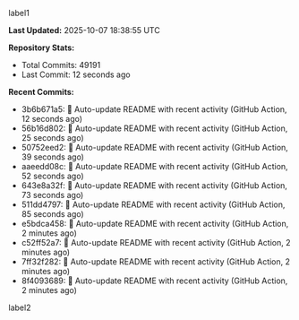 
label1 
<!-- ACTIVITY_START -->
**Last Updated:** 2025-10-07 18:38:55 UTC

**Repository Stats:**
- Total Commits: 49191
- Last Commit: 12 seconds ago

**Recent Commits:**
- 3b6b671a5: 🤖 Auto-update README with recent activity (GitHub Action, 12 seconds ago)
- 56b16d802: 🤖 Auto-update README with recent activity (GitHub Action, 25 seconds ago)
- 50752eed2: 🤖 Auto-update README with recent activity (GitHub Action, 39 seconds ago)
- aaeedd08c: 🤖 Auto-update README with recent activity (GitHub Action, 52 seconds ago)
- 643e8a32f: 🤖 Auto-update README with recent activity (GitHub Action, 73 seconds ago)
- 511dd4797: 🤖 Auto-update README with recent activity (GitHub Action, 85 seconds ago)
- e5bdca458: 🤖 Auto-update README with recent activity (GitHub Action, 2 minutes ago)
- c52ff52a7: 🤖 Auto-update README with recent activity (GitHub Action, 2 minutes ago)
- 7ff32f282: 🤖 Auto-update README with recent activity (GitHub Action, 2 minutes ago)
- 8f4093689: 🤖 Auto-update README with recent activity (GitHub Action, 2 minutes ago)
<!-- ACTIVITY_END -->

label2
